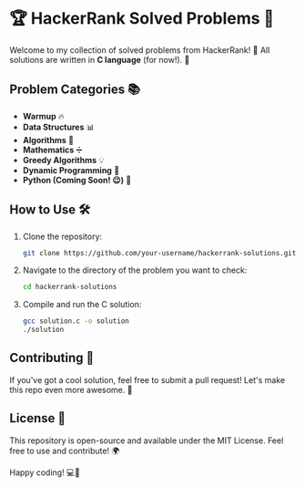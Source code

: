 # 🏆 HackerRank Solved Problems 🎯

Welcome to my collection of solved problems from HackerRank! 🚀 All solutions are written in **C language** (for now!). 🎉

## Problem Categories 📚

- **Warmup** 🔥
- **Data Structures** 📊
- **Algorithms** 🧩
- **Mathematics** ➗
- **Greedy Algorithms** 💡
- **Dynamic Programming** 🔄
- **Python (Coming Soon! 😉)** 🐍

## How to Use 🛠️

1. Clone the repository:
    ```bash
    git clone https://github.com/your-username/hackerrank-solutions.git
    ```

2. Navigate to the directory of the problem you want to check:
    ```bash
    cd hackerrank-solutions
    ```

3. Compile and run the C solution:
    ```bash
    gcc solution.c -o solution
    ./solution
    ```

## Contributing 🤝

If you've got a cool solution, feel free to submit a pull request! Let's make this repo even more awesome. 💪

## License 📝

This repository is open-source and available under the MIT License. Feel free to use and contribute! 🌍

Happy coding! 💻🎉
